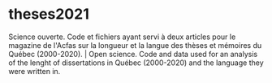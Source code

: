 # theses2021
Science ouverte. Code et fichiers ayant servi à deux articles pour le magazine de l'Acfas sur la longueur et la langue des thèses et mémoires du Québec (2000-2020). | Open science. Code and data used for an analysis of the lenght of dissertations in Québec (2000-2020) and the language they were written in.
